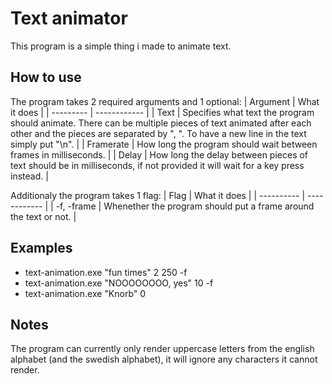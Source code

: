 # Text animator
This program is a simple thing i made to animate text.

## How to use
The program takes 2 required arguments and 1 optional:
| Argument  | What it does |
| --------- | ------------ |
| Text      | Specifies what text the program should animate. There can be multiple pieces of text animated after each other and the pieces are separated by ", ". To have a new line in the text simply put "\n". |
| Framerate | How long the program should wait between frames in milliseconds. |
| Delay     | How long the delay between pieces of text should be in milliseconds, if not provided it will wait for a key press instead. |

Additionaly the program takes 1 flag:
| Flag       | What it does |
| ---------- | ------------ |
| -f, -frame | Whenether the program should put a frame around the text or not. |

## Examples
* text-animation.exe "fun times" 2 250 -f
* text-animation.exe "NOOOOOOOO, yes" 10 -f
* text-animation.exe "Knorb" 0

## Notes
The program can currently only render uppercase letters from the english alphabet (and the swedish alphabet), it will ignore any characters it cannot render.